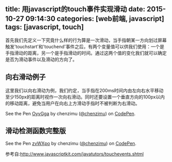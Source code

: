 title: 用javascript的touch事件实现滑动
date: 2015-10-27 09:14:30
categories: [web前端, javascript]
tags: [javascript, touch]
---
首先我们先定义一下究竟什么样的行为算是一次滑动，当手指朝某一方向划过屏幕触发'touchstart'和'touchend'事件之后，有两个变量值可以供我们使用：一个是手指滑动的距离，另一个是手指滑动的时间。通过这两个值的变化我们就可以确定是否为滑动事件以及滑动的方向了。
<!--more-->
## 向右滑动例子
这里我们以向右滑动为例，我们约定，当手指在200ms时间内由左向右水平移动至少150px的距离时视作一次向右滑动。同时还要设置一个垂直方向的100px以内的移动距离，避免当用户在向右上方滑动手指时不被判断为右滑动。

<p data-height="268" data-theme-id="0" data-slug-hash="OyvGga" data-default-tab="html" data-user="chenzimu" class='codepen'>See the Pen <a href='http://codepen.io/chenzimu/pen/OyvGga/'>OyvGga</a> by chenzimu (<a href='http://codepen.io/chenzimu'>@chenzimu</a>) on <a href='http://codepen.io'>CodePen</a>.</p>
<script async src="//assets.codepen.io/assets/embed/ei.js"></script>


## 滑动检测函数完整版

<p data-height="268" data-theme-id="0" data-slug-hash="zvWXpo" data-default-tab="html" data-user="chenzimu" class='codepen'>See the Pen <a href='http://codepen.io/chenzimu/pen/zvWXpo/'>zvWXpo</a> by chenzimu (<a href='http://codepen.io/chenzimu'>@chenzimu</a>) on <a href='http://codepen.io'>CodePen</a>.</p>
<script async src="//assets.codepen.io/assets/embed/ei.js"></script>

参考自:http://www.javascriptkit.com/javatutors/touchevents.shtml





